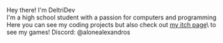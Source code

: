 Hey there! I'm DeltriDev\
I'm a high school student with a passion for computers and programming\
Here you can see my coding projects but also check out [my itch page](https://deltridev.itch.io)\ to see my games!
Discord: @alonealexandros
<!---
DeltriDev/DeltriDev is a ✨ special ✨ repository because its `README.md` (this file) appears on your GitHub profile.
You can click the Preview link to take a look at your changes.
--->
